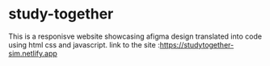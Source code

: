 # study-together
This is a responisve website showcasing afigma design translated into code using html css and javascript.
link to the site :https://studytogether-sim.netlify.app
